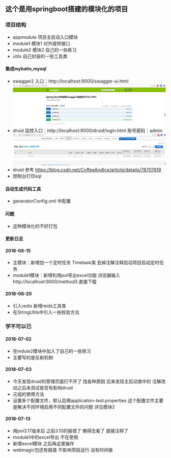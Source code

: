 ## 这个是用springboot搭建的模块化的项目 ##
### 项目结构 ###
* appmodule 项目主启动入口模块
* module1 模块1 对外提供接口
* module2 模块2 自己的一些练习
* utils 自己封装的一些工具类

#### 集成mybatis,mysql ####
+ swagger2 入口：http://localhost:9000/swagger-ui.html
 ![image](https://github.com/liubaolin1/springboot-demo/blob/master/utils/src/main/java/com/example/utils/image/swagger2.jpg)
+ druid 监控入口：http://localhost:9000/druid/login.html 账号密码：admin
 ![image](https://github.com/liubaolin1/springboot-demo/blob/master/utils/src/main/java/com/example/utils/image/druid.jpg)
+ druid 参考 https://blog.csdn.net/CoffeeAndIce/article/details/78707819
+ 控制台打印sql
#### 自动生成代码工具 ####
+ generatorConfig.xml 中配置
#### 问题 ####
+ 这种模块化的不好打包
#### 更新日志 ####
#### 2018-06-15 ####
+ 主模块：新增加一个定时任务 Timetask类 去掉注解注释启动项目启动定时任务 
+ module1模块：新增利用poi导出excel功能 浏览器输入 http://localhost:9000/method3 直接下载 
#### 2018-06-20  ####
+ 引入redis 新增reids工具类
+ 在StringUtils中引入一些校验方法

### 学不可以已 ###

#### 2018-07-02  ####
+ 在mdule2模块中加入了自己的一些练习 
+ 主要写的是反射机制

#### 2018-07-03  ####
+ 今天发现druid的管理页面打不开了 找各种原因 后来发现主启动类中的 注解改动之后未测试是否有影响druid
+ 元组的使用方法
+ 设置多个配置文件，默认启用application-test.properties 这个配置文件主要是解决不同环境启用不同配置文件的问题 详见模块2

#### 2018-07-13 ####
+ 用poi3.17版本后 之前3.10的报错了 懒得去看了 直接注释了
+ module1中的excel导出 不在使用
+ 新增excel模块 之后再这里操作
+ webmagic包还有报错 不影响项目运行 没有时间做